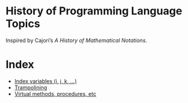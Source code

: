 # History of Programming Language Topics

Inspired by Cajori’s _A History of Mathematical Notations_.

# Index

* [Index variables (i, j, k, …)](topics/index-variables.md)
* [Trampolining](topics/trampolining.md)
* [Virtual methods, procedures, etc](topics/virtual.md)
